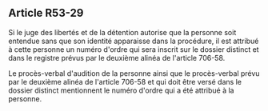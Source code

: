 Article R53-29
----
Si le juge des libertés et de la détention autorise que la personne soit
entendue sans que son identité apparaisse dans la procédure, il est attribué à
cette personne un numéro d'ordre qui sera inscrit sur le dossier distinct et
dans le registre prévus par le deuxième alinéa de l'article 706-58.

Le procès-verbal d'audition de la personne ainsi que le procès-verbal prévu par
le deuxième alinéa de l'article 706-58 et qui doit être versé dans le dossier
distinct mentionnent le numéro d'ordre qui a été attribué à la personne.
